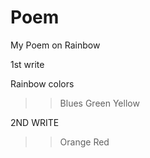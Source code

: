 # Poem
My Poem on Rainbow

1st write

  Rainbow colors 
  >>Blues 
  >>Green
  >> Yellow

2ND WRITE 
  >>Orange
  >>Red 
